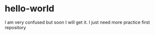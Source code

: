 # hello-world
I am very confused but soon I will get it. I just need more practice
first repository
